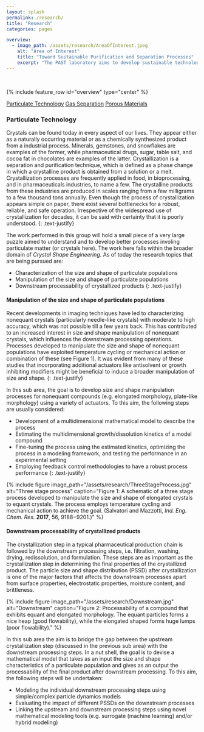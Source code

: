 ```yaml
---
layout: splash
permalink: /research/
title: "Research"
categories: pages

overview:
  - image_path: /assets/research/AreaOfInterest.jpeg
    alt: "Area of Interest"
    title: "Toward Sustainable Purification and Separation Processes"
    excerpt: "The PAST laboratory aims to develop sustainable technologies for challenging purification and separation problems. To achieve this the research activities span all the way from understanding fundamentals to developing processes. *Particulate Technology*, *Gas Separation*, and *Porous Materials* are the three focus areas of the laboratory. <br />"
---
```


<br />

{% include feature_row id="overview" type="center" %}

<a href="#ParTech" class="btn btn--primary">Particulate Technology</a> <a href="#" class="btn btn--primary">Gas Separation</a> <a href="#" class="btn btn--primary">Porous Materials</a>

<h3 id="ParTech">Particulate Technology</h3>
Crystals can be found today in every aspect of our lives. They appear either as a naturally occurring material or as a chemically synthesized product from a industrial process. Minerals, gemstones, and snowflakes are examples of the former, while pharmaceutical drugs, sugar, table salt, and cocoa fat in chocolates are examples of the latter. Crystallization is a separation and purification technique, which is defined as a phase change in which a crystalline product is obtained from a solution or a melt. Crystallization processes are frequently applied in food, in bioprocessing, and in pharmaceuticals industries, to name a few. The crystalline products from these industries are produced in scales ranging from a few milligrams to a few thousand tons annually. Even though the process of crystallization appears simple on paper, there exist several bottlenecks for a robust, reliable, and safe operation. Irrespective of the widespread use of crystallization for decades, it can be said with certainty that it is poorly understood. 
{: .text-justify}

The work performed in this group will hold a small piece of a very large puzzle aimed to understand and to develop better processes involing particulate matter (or crystals here). The work here falls within the broader domain of *Crystal Shape Engineering*. As of today the research topics that are being pursued are:
* Characterization of the size and shape of particulate populations
* Manipulation of the size and shape of particulate populations
* Downstream processability of crystallized products
{: .text-justify}

<h4>Manipulation of the size and shape of particulate populations</h4>
Recent developments in imaging techniques have led to characterizing nonequant crystals (particularly needle-like crystals) with moderate to high accuracy, which was not possible till a few years back. This has contributed to an increased interest in size and shape manipulation of nonequant crystals, which influences the downstream processing operations. Processes developed to manipulate the size and shape of nonequant populations have exploited temperature cycling or mechanical action or combination of these (see Figure 1). It was evident from many of these studies that incorporating additional actuators like antisolvent or growth inhibiting modifiers might be beneficial to induce a broader manipulation of size and shape.
{: .text-justify}

In this sub area, the goal is to develop size and shape manipulation processes for nonequant compounds (e.g. elongated morphology, plate-like morphology) using a variety of actuators. To this aim, the following steps are usually considered:
* Development of a multidimensional mathematical model to describe the process
* Estimating the multidimensional growth/dissolution kinetics of a model compound
* Fine-tuning the process using the estimated kinetics, optimizing the process in a modeling framework, and testing the performance in an experimental setting
* Employing feedback control methodologies to have a robust process performance
{: .text-justify}

{% include figure image_path="/assets/research/ThreeStageProcess.jpg" alt="Three stage process" caption="Figure 1: A schematic of a three stage process developed to manipulate the size and shape of elongated crystals to equant crystals. The process employs temperature cycling and mechanical action to achieve the goal. (Salvatori and Mazzotti, *Ind. Eng. Chem. Res.* **2017**, 56, 9188−9201.)" %}

<h4>Downstream processability of crystallized products</h4>
The crystallization step in a typical pharmaceutical production chain is followed by the downstream processing steps, i.e. filtration, washing, drying, redissolution, and formulation. These steps are as important as the crystallization step in determining the final properties of the crystallized product. The particle size and shape distribution (PSSD) after crystallization is one of the major factors that affects the downstream processes apart from surface properties, electrostatic properties, moisture content, and brittleness. 

{% include figure image_path="/assets/research/Downstream.jpg" alt="Downstream" caption="Figure 2: Processability of a compound that exhibits equant and elongated morphology. The equant particles forms a nice heap (good flowability), while the elongated shaped forms huge lumps (poor flowability)." %}

In this sub area the aim is to bridge the gap between the upstream crystallization step (discussed in the previous sub area) with the downstream processing steps. In a nut shell, the goal is to devise a mathematical model that takes as an input the size and shape characteristics of a particulate population and gives as an output the processability of the final product after downstream processing. To this aim, the following steps will be undertaken:
* Modeling the individual downstream processing steps using simple/complex particle dynamics models
* Evaluating the impact of different PSSDs on the downstream processes
* Linking the upstream and downstream processing steps using novel mathematical modeling tools (e.g. surrogate (machine learning) and/or hybrid modeling)
